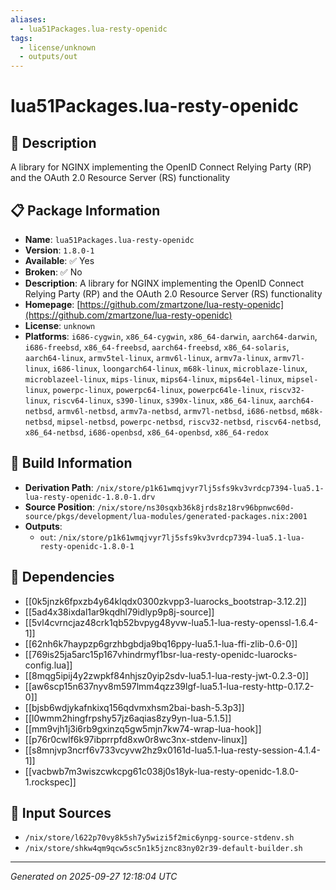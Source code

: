 ```yaml
---
aliases:
  - lua51Packages.lua-resty-openidc
tags:
  - license/unknown
  - outputs/out
---
```


# lua51Packages.lua-resty-openidc

## 📝 Description

A library for NGINX implementing the OpenID Connect Relying Party (RP) and the OAuth 2.0 Resource Server (RS) functionality

## 📋 Package Information

- **Name**: `lua51Packages.lua-resty-openidc`
- **Version**: `1.8.0-1`
- **Available**: ✅ Yes
- **Broken**: ✅ No
- **Description**: A library for NGINX implementing the OpenID Connect Relying Party (RP) and the OAuth 2.0 Resource Server (RS) functionality
- **Homepage**: [https://github.com/zmartzone/lua-resty-openidc](https://github.com/zmartzone/lua-resty-openidc)
- **License**: `unknown`
- **Platforms**: `i686-cygwin`, `x86_64-cygwin`, `x86_64-darwin`, `aarch64-darwin`, `i686-freebsd`, `x86_64-freebsd`, `aarch64-freebsd`, `x86_64-solaris`, `aarch64-linux`, `armv5tel-linux`, `armv6l-linux`, `armv7a-linux`, `armv7l-linux`, `i686-linux`, `loongarch64-linux`, `m68k-linux`, `microblaze-linux`, `microblazeel-linux`, `mips-linux`, `mips64-linux`, `mips64el-linux`, `mipsel-linux`, `powerpc-linux`, `powerpc64-linux`, `powerpc64le-linux`, `riscv32-linux`, `riscv64-linux`, `s390-linux`, `s390x-linux`, `x86_64-linux`, `aarch64-netbsd`, `armv6l-netbsd`, `armv7a-netbsd`, `armv7l-netbsd`, `i686-netbsd`, `m68k-netbsd`, `mipsel-netbsd`, `powerpc-netbsd`, `riscv32-netbsd`, `riscv64-netbsd`, `x86_64-netbsd`, `i686-openbsd`, `x86_64-openbsd`, `x86_64-redox`

## 🔧 Build Information

- **Derivation Path**: `/nix/store/p1k61wmqjvyr7lj5sfs9kv3vrdcp7394-lua5.1-lua-resty-openidc-1.8.0-1.drv`
- **Source Position**: `/nix/store/ns30sqxb36k8jrds8z18rv96bpnwc60d-source/pkgs/development/lua-modules/generated-packages.nix:2001`
- **Outputs**:
  - `out`:  `/nix/store/p1k61wmqjvyr7lj5sfs9kv3vrdcp7394-lua5.1-lua-resty-openidc-1.8.0-1`

## 🔗 Dependencies

- [[0k5jnzk6fpxzb4y64klqdx0300zkvpp3-luarocks_bootstrap-3.12.2]]
- [[5ad4x38ixdal1ar9kqdhl79idlyp9p8j-source]]
- [[5vl4cvrncjaz48crk1qb52bvpyg48yvw-lua5.1-lua-resty-openssl-1.6.4-1]]
- [[62nh6k7haypzp6grzhbgbdja9bq16ppy-lua5.1-lua-ffi-zlib-0.6-0]]
- [[769is25ja5arc15p167vhindrmyf1bsr-lua-resty-openidc-luarocks-config.lua]]
- [[8mqg5ipij4y2zwpkf84nhjsz0yip2sdv-lua5.1-lua-resty-jwt-0.2.3-0]]
- [[aw6scp15n637nyv8m597lmm4qzz39lgf-lua5.1-lua-resty-http-0.17.2-0]]
- [[bjsb6wdjykafnkixq156qdvmxhsm2bai-bash-5.3p3]]
- [[l0wmm2hingfrpshy57jz6aqias8zy9yn-lua-5.1.5]]
- [[mm9vjh1j3i6rb9gxinzq5gw5mjn7kw74-wrap-lua-hook]]
- [[p76r0cwlf6k97ibprrpfd8xw0r8wc3nx-stdenv-linux]]
- [[s8mnjvp3ncrf6v733vcyvw2hz9x0161d-lua5.1-lua-resty-session-4.1.4-1]]
- [[vacbwb7m3wiszcwkcpg61c038j0s18yk-lua-resty-openidc-1.8.0-1.rockspec]]

## 📁 Input Sources

- `/nix/store/l622p70vy8k5sh7y5wizi5f2mic6ynpg-source-stdenv.sh`
- `/nix/store/shkw4qm9qcw5sc5n1k5jznc83ny02r39-default-builder.sh`

---
*Generated on 2025-09-27 12:18:04 UTC*
